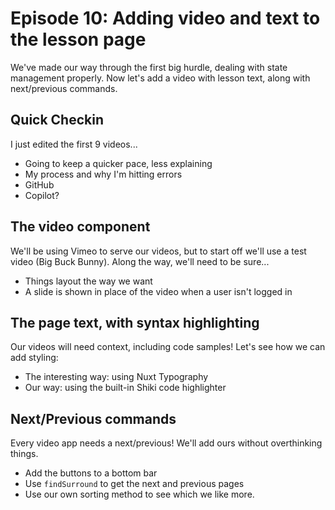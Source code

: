 # Episode 10: Adding video and text to the lesson page
We've made our way through the first big hurdle, dealing with state management properly. Now let's add a video with lesson text, along with next/previous commands.

## Quick Checkin
I just edited the first 9 videos...

 - Going to keep a quicker pace, less explaining
 - My process and why I'm hitting errors
 - GitHub
 - Copilot?

## The video component
We'll be using Vimeo to serve our videos, but to start off we'll use a test video (Big Buck Bunny). Along the way, we'll need to be sure...

 - Things layout the way we want
 - A slide is shown in place of the video when a user isn't logged in

## The page text, with syntax highlighting
Our videos will need context, including code samples! Let's see how we can add styling:

 - The interesting way: using Nuxt Typography
 - Our way: using the built-in Shiki code highlighter

## Next/Previous commands
Every video app needs a next/previous! We'll add ours without overthinking things.

 - Add the buttons to a bottom bar
 - Use `findSurround` to get the next and previous pages
 - Use our own sorting method to see which we like more.



